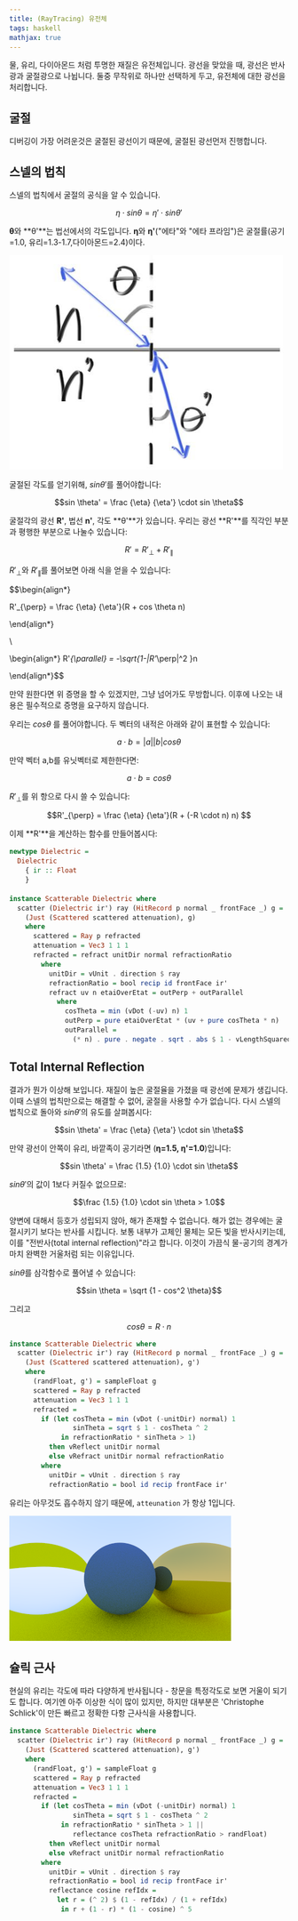 ```yaml
--- 
title: (RayTracing) 유전체
tags: haskell
mathjax: true
---
```


물, 유리, 다이아몬드 처럼 투명한 재질은 유전체입니다. 광선을 맞았을 때, 광선은 반사광과 굴절광으로 나뉩니다. 둘중 무작위로 하나만 선택하게 두고, 유전체에 대한 광선을 처리합니다. 

## 굴절

디버깅이 가장 어려운것은 굴절된 광선이기 때문에, 굴절된 광선먼저 진행합니다. 

## 스넬의 법칙

스넬의 법칙에서 굴절의 공식을 알 수 있습니다. 

$$\eta \cdot sin \theta = \eta' \cdot sin \theta'$$

**θ**와 **θ'**는 법선에서의 각도입니다. **η**와 **η'**("에타"와 "에타 프라임")은 굴절률(공기=1.0, 유리=1.3-1.7,다이아몬드=2.4)이다. 

![0](/assets/images/2021-06-20/c9/Untitled0.png)

굴절된 각도를 얻기위해, $sin \theta'$를 풀어야합니다:

$$sin \theta' = \frac {\eta} {\eta'} \cdot sin \theta$$

굴절각의 광선 **R'**, 법선 **n'**, 각도 **θ'**가 있습니다. 우리는 광선 **R'**를 직각인 부분과 평행한 부분으로 나눌수 있습니다:

$$R' = R'_{\perp} + R'_{\parallel}$$

$R'_{\perp}$와 $R'_{\parallel}$를 풀어보면 아래 식을 얻을 수 있습니다:

$$\begin{align*}

R'_{\perp} = \frac {\eta} {\eta'}(R + cos \theta n) 

\end{align*}

\\

\begin{align*}
R'_{\parallel} = -\sqrt{1-|R'_\perp|^2 }n

\end{align*}$$

만약 원한다면 위 증명을 할 수 있겠지만, 그냥 넘어가도 무방합니다. 이후에 나오는 내용은 필수적으로 증명을 요구하지 않습니다. 

우리는 $cos \theta$ 를 풀어야합니다. 두 벡터의 내적은 아래와 같이 표현할 수 있습니다:

$$a \cdot b = |a||b| cos \theta $$

만약 벡터 a,b를 유닛벡터로 제한한다면: 

$$a \cdot b = cos \theta $$

$R'_{\perp}$를 위 항으로 다시 쓸 수 있습니다:

$$R'_{\perp} = \frac {\eta} {\eta'}(R + (-R \cdot n) n) 
$$

이제 **R'**을 계산하는 함수를 만들어봅시다: 

```haskell
newtype Dielectric =
  Dielectric
    { ir :: Float
    }

instance Scatterable Dielectric where
  scatter (Dielectric ir') ray (HitRecord p normal _ frontFace _) g =
    (Just (Scattered scattered attenuation), g)
    where
      scattered = Ray p refracted
      attenuation = Vec3 1 1 1
      refracted = refract unitDir normal refractionRatio
        where
          unitDir = vUnit . direction $ ray
          refractionRatio = bool recip id frontFace ir'
          refract uv n etaiOverEtat = outPerp + outParallel
            where
              cosTheta = min (vDot (-uv) n) 1
              outPerp = pure etaiOverEtat * (uv + pure cosTheta * n)
              outParallel =
                (* n) . pure . negate . sqrt . abs $ 1 - vLengthSquared outPerp
```

## Total Internal Reflection

결과가 뭔가 이상해 보입니다. 재질이 높은 굴절율을 가졌을 때 광선에 문제가 생깁니다. 이때 스넬의 법칙만으로는 해결할 수 없어, 굴절을 사용할 수가 없습니다. 다시 스넬의 법칙으로 돌아와 $sin \theta'$의 유도를 살펴봅시다:

$$sin \theta' = \frac {\eta} {\eta'} \cdot sin \theta$$

만약 광선이 안쪽이 유리, 바깥족이 공기라면 (**η=1.5, η'=1.0**)입니다:

$$sin \theta' = \frac {1.5} {1.0} \cdot sin \theta$$

 $sin \theta'$의 값이 1보다 커질수 없으므로: 

$$\frac {1.5} {1.0} \cdot sin \theta > 1.0$$

양변에 대해서 등호가 성립되지 않아, 해가 존재할 수 없습니다. 해가 없는 경우에는 굴절시키기 보다는 반사를 시킵니다. 보통 내부가 고체인 물체는 모든 빛을 반사시키는데, 이를 "전반사(total internal reflection)"라고 합니다. 이것이 가끔식 물-공기의 경계가 마치 완벽한 거울처럼 되는 이유입니다.

$sin \theta$를 삼각함수로 풀어낼 수 있습니다: 

$$sin \theta = \sqrt {1 - cos^2 \theta}$$

그리고 

$$cos \theta = R \cdot n $$

```haskell
instance Scatterable Dielectric where
  scatter (Dielectric ir') ray (HitRecord p normal _ frontFace _) g =
    (Just (Scattered scattered attenuation), g')
    where
      (randFloat, g') = sampleFloat g
      scattered = Ray p refracted
      attenuation = Vec3 1 1 1
      refracted =
        if (let cosTheta = min (vDot (-unitDir) normal) 1
                sinTheta = sqrt $ 1 - cosTheta ^ 2
             in refractionRatio * sinTheta > 1)
          then vReflect unitDir normal
          else vRefract unitDir normal refractionRatio
        where
          unitDir = vUnit . direction $ ray
          refractionRatio = bool id recip frontFace ir'
```

유리는 아무것도 흡수하지 않기 때문에, `atteunation` 가 항상 1입니다. 

![1](/assets/images/2021-06-20/c9/Untitled1.png)

## 슐릭 근사

현실의 유리는 각도에 따라 다양하게 반사됩니다 - 창문을 특정각도로 보면 거울이 되기도 합니다. 여기엔 아주 이상한 식이 많이 있지만, 하지만 대부분은 'Christophe Schlick'이 만든 빠르고 정확한 다항 근사식을 사용합니다. 

```haskell
instance Scatterable Dielectric where
  scatter (Dielectric ir') ray (HitRecord p normal _ frontFace _) g =
    (Just (Scattered scattered attenuation), g')
    where
      (randFloat, g') = sampleFloat g
      scattered = Ray p refracted
      attenuation = Vec3 1 1 1
      refracted =
        if (let cosTheta = min (vDot (-unitDir) normal) 1
                sinTheta = sqrt $ 1 - cosTheta ^ 2
             in refractionRatio * sinTheta > 1 ||
                reflectance cosTheta refractionRatio > randFloat)
          then vReflect unitDir normal
          else vRefract unitDir normal refractionRatio
        where
          unitDir = vUnit . direction $ ray
          refractionRatio = bool id recip frontFace ir'
          reflectance cosine refIdx =
            let r = (^ 2) $ (1 - refIdx) / (1 + refIdx)
             in r + (1 - r) * (1 - cosine) ^ 5
```